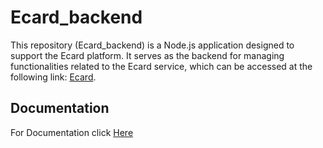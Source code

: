 #  Ecard_backend
This repository (Ecard_backend) is a Node.js application designed to support the Ecard platform.
It serves as the backend for managing functionalities related to the Ecard service, which can be accessed at the following link: [Ecard](https://ecard-mosip.vercel.app/auth).

## Documentation
For Documentation click [Here](https://ecard-backend.onrender.com)
